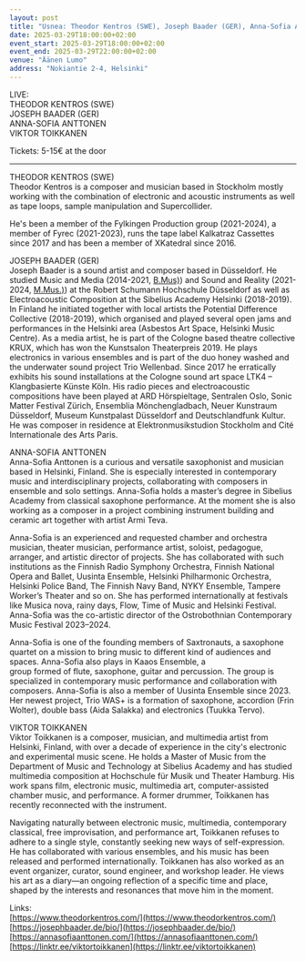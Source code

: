 ```yaml
---
layout: post
title: "Usnea: Theodor Kentros (SWE), Joseph Baader (GER), Anna-Sofia Anttonen & Viktor Toikkanen "
date: 2025-03-29T18:00:00+02:00
event_start: 2025-03-29T18:00:00+02:00
event_end: 2025-03-29T22:00:00+02:00
venue: "Äänen Lumo"
address: "Nokiantie 2-4, Helsinki"
---
```


LIVE:   
THEODOR KENTROS (SWE)   
JOSEPH BAADER (GER)  
ANNA-SOFIA ANTTONEN  
VIKTOR TOIKKANEN  
  
Tickets: 5-15€ at the door  
  
***  
  
THEODOR KENTROS (SWE)   
Theodor Kentros is a composer and musician based in Stockholm mostly working with the combination of electronic and acoustic instruments as well as tape loops, sample manipulation and Supercollider.  
  
He's been a member of the Fylkingen Production group (2021-2024), a member of Fyrec (2021-2023), runs the tape label Kalkatraz Cassettes since 2017 and has been a member of XKatedral since 2016.  
  
JOSEPH BAADER (GER)  
Joseph Baader is a sound artist and composer based in Düsseldorf. He studied Music and Media (2014-2021, [B.Mus)](http://B.Mus)) and Sound and Reality (2021-2024, [M.Mus.)](http://M.Mus.)) at the Robert Schumann Hochschule Düsseldorf as well as Electroacoustic Composition at the Sibelius Academy Helsinki (2018-2019). In Finland he initiated together with local artists the Potential Difference Collective (2018-2019), which organised and played several open jams and performances in the Helsinki area (Asbestos Art Space, Helsinki Music Centre). As a media artist, he is part of the Cologne based theatre collective KRUX, which has won the Kunstsalon Theaterpreis 2019. He plays electronics in various ensembles and is part of the duo honey washed and the underwater sound project Trio Wellenbad. Since 2017 he erratically exhibits his sound installations at the Cologne sound art space LTK4 – Klangbasierte Künste Köln. His radio pieces and electroacoustic compositions have been played at ARD Hörspieltage, Sentralen Oslo, Sonic Matter Festival Zürich, Ensemblia Mönchengladbach, Neuer Kunstraum Düsseldorf, Museum Kunstpalast Düsseldorf and Deutschlandfunk Kultur. He was composer in residence at Elektronmusikstudion Stockholm and Cité Internationale des Arts Paris.  
  
ANNA-SOFIA ANTTONEN  
Anna-Sofia Anttonen is a curious and versatile saxophonist and musician based in Helsinki, Finland. She is especially interested in contemporary music and interdisciplinary projects, collaborating with composers in ensemble and solo settings. Anna-Sofia holds a master’s degree in Sibelius Academy from classical saxophone performance. At the moment she is also working as a composer in a project combining instrument building and ceramic art together with artist Armi Teva.  
  
Anna-Sofia is an experienced and requested chamber and orchestra musician, theater musician, performance artist, soloist, pedagogue, arranger, and artistic director of projects. She has collaborated with such institutions as the Finnish Radio Symphony Orchestra, Finnish National Opera and Ballet, Uusinta Ensemble, Helsinki Philharmonic Orchestra, Helsinki Police Band, The Finnish Navy Band, NYKY Ensemble, Tampere Worker’s Theater and so on. She has performed internationally at festivals like Musica nova, rainy days, Flow, Time of Music and Helsinki Festival. Anna-Sofia was the co-artistic director of the Ostrobothnian Contemporary Music Festival 2023–2024.  
  
Anna-Sofia is one of the founding members of Saxtronauts, a saxophone quartet on a mission to bring music to different kind of audiences and spaces. Anna-Sofia also plays in Kaaos Ensemble, a  
group formed of flute, saxophone, guitar and percussion. The group is specialized in contemporary music performance and collaboration with composers. Anna-Sofia is also a member of Uusinta Ensemble since 2023. Her newest project, Trio WAS+ is a formation of saxophone, accordion (Frin Wolter), double bass (Aida Salakka) and electronics (Tuukka Tervo).  
  
VIKTOR TOIKKANEN  
Viktor Toikkanen is a composer, musician, and multimedia artist from Helsinki, Finland, with over a decade of experience in the city's electronic and experimental music scene. He holds a Master of Music from the Department of Music and Technology at Sibelius Academy and has studied multimedia composition at Hochschule für Musik und Theater Hamburg. His work spans film, electronic music, multimedia art, computer-assisted chamber music, and performance. A former drummer, Toikkanen has recently reconnected with the instrument.  
  
Navigating naturally between electronic music, multimedia, contemporary classical, free improvisation, and performance art, Toikkanen refuses to adhere to a single style, constantly seeking new ways of self-expression. He has collaborated with various ensembles, and his music has been released and performed internationally. Toikkanen has also worked as an event organizer, curator, sound engineer, and workshop leader. He views his art as a diary—an ongoing reflection of a specific time and place, shaped by the interests and resonances that move him in the moment.  
  
Links:  
[https://www.theodorkentros.com/](https://www.theodorkentros.com/)  
[https://josephbaader.de/bio/](https://josephbaader.de/bio/)  
[https://annasofiaanttonen.com/](https://annasofiaanttonen.com/)  
[https://linktr.ee/viktortoikkanen](https://linktr.ee/viktortoikkanen)
